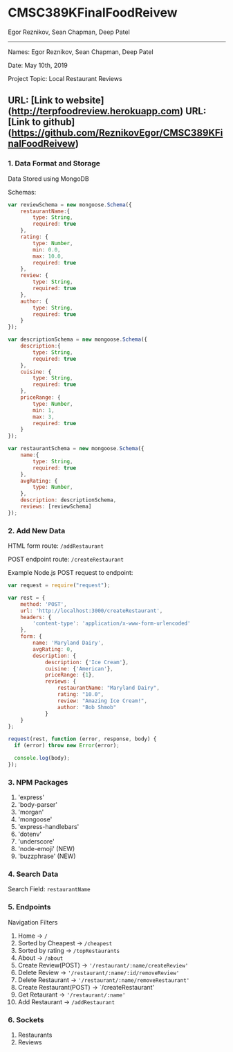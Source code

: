 # CMSC389KFinalFoodReivew
Egor Reznikov, Sean Chapman, Deep Patel

---

Names: Egor Reznikov, Sean Chapman, Deep Patel

Date: May 10th, 2019

Project Topic: Local Restaurant Reviews

URL: [Link to website] (http://terpfoodreview.herokuapp.com)
URL: [Link to github] (https://github.com/ReznikovEgor/CMSC389KFinalFoodReivew)
 ---

### 1. Data Format and Storage

Data Stored using MongoDB

Schemas: 
```javascript
var reviewSchema = new mongoose.Schema({
    restaurantName:{
        type: String,
        required: true
    },
    rating: {
        type: Number,
        min: 0.0,
        max: 10.0,
        required: true
    },
    review: {
        type: String,
        required: true
    },
    author: {
        type: String,
        required: true
    }
});
```

```javascript
var descriptionSchema = new mongoose.Schema({
    description:{
        type: String,
        required: true
    }, 
    cuisine: {
        type: String,
        required: true
    },
    priceRange: {
        type: Number, 
        min: 1,
        max: 3,
        required: true
    }
});
```
```javascript
var restaurantSchema = new mongoose.Schema({
    name:{
        type: String,
        required: true
    },
    avgRating: {
        type: Number,
    },
    description: descriptionSchema,
    reviews: [reviewSchema]
});
````

### 2. Add New Data

HTML form route: `/addRestaurant`

POST endpoint route: `/createRestaurant`

Example Node.js POST request to endpoint: 
```javascript
var request = require("request");

var rest = { 
    method: 'POST',
    url: 'http://localhost:3000/createRestaurant',
    headers: { 
        'content-type': 'application/x-www-form-urlencoded' 
    },
    form: { 
        name: 'Maryland Dairy', 
        avgRating: 0,
        description: {
        	description: {'Ice Cream'},
        	cuisine: {'American'},
        	priceRange: {1},
        	reviews: {
        		restaurantName: "Maryland Dairy",
        		rating: "10.0",
        		review: "Amazing Ice Cream!",
        		author: "Bob Shmob"
        	}
    } 
};

request(rest, function (error, response, body) {
  if (error) throw new Error(error);

  console.log(body);
});
```

### 3. NPM Packages
1. 'express'
2. 'body-parser'
3. 'morgan'
4. 'mongoose'
5. 'express-handlebars'
6. 'dotenv'
7. 'underscore'
8. 'node-emoji' (NEW)
9. 'buzzphrase' (NEW)


### 4. Search Data

Search Field: `restaurantName`

### 5. Endpoints

Navigation Filters
1. Home -> `/`
2. Sorted by Cheapest -> `/cheapest`
3. Sorted by rating -> `/topRestaurants`
4. About -> `/about`
5. Create Review(POST) -> `'/restaurant/:name/createReview'`
6. Delete Review -> `'/restaurant/:name/:id/removeReview'`
7. Delete Restaurant -> `'/restaurant/:name/removeRestaurant'`
8. Create Restaurant(POST) -> `/createRestaurant'
9. Get Retaurant -> `'/restaurant/:name'`
10. Add Restaurant -> `/addRestaurant`


### 6. Sockets

1. Restaurants
2. Reviews
